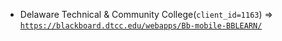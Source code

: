  - Delaware Technical & Community College(`client_id=1163`) => [`https://blackboard.dtcc.edu/webapps/Bb-mobile-BBLEARN/`](https://blackboard.dtcc.edu/webapps/Bb-mobile-BBLEARN/)
